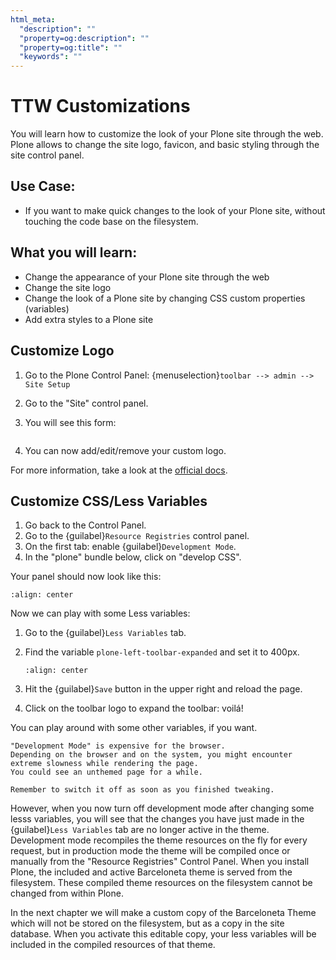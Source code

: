 ```yaml
---
html_meta:
  "description": ""
  "property=og:description": ""
  "property=og:title": ""
  "keywords": ""
---
```


# TTW Customizations

You will learn how to customize the look of your Plone site through the web. Plone allows to change the site logo, favicon, and basic styling through the site control panel.


## Use Case:

- If you want to make quick changes to the look of your Plone site, without touching the code base on the filesystem.

## What you will learn:

- Change the appearance of your Plone site through the web
- Change the site logo
- Change the look of a Plone site by changing CSS custom properties (variables)
- Add extra styles to a Plone site

## Customize Logo

1. Go to the Plone Control Panel: {menuselection}`toolbar --> admin --> Site Setup`

2. Go to the "Site" control panel.

3. You will see this form:

   ```{image} ../theming/_static/change-logo-in-site-control-panel.png
   ```

4. You can now add/edit/remove your custom logo.

For more information, take a look at the [official docs](https://docs.plone.org/adapt-and-extend/change-the-logo.html).

## Customize CSS/Less Variables

1. Go back to the Control Panel.
2. Go to the {guilabel}`Resource Registries` control panel.
3. On the first tab: enable {guilabel}`Development Mode`.
4. In the "plone" bundle below, click on "develop CSS".

Your panel should now look like this:

```{image} ../theming/_static/theming-dev_mode_on.png
:align: center
```

Now we can play with some Less variables:

1. Go to the {guilabel}`Less Variables` tab.

2. Find the variable `plone-left-toolbar-expanded` and set it to 400px.

   ```{image} ../theming/_static/theming-less_var_hack.png
   :align: center
   ```

3. Hit the {guilabel}`Save` button in the upper right and reload the page.

4. Click on the toolbar logo to expand the toolbar: voilá!

You can play around with some other variables, if you want.

```{Warning}
"Development Mode" is expensive for the browser.
Depending on the browser and on the system, you might encounter extreme slowness while rendering the page.
You could see an unthemed page for a while.

Remember to switch it off as soon as you finished tweaking.
```

However, when you now turn off development mode after changing some lesss variables, you will see that the
changes you have just made in the {guilabel}`Less Variables` tab are no longer active in the theme.
Development mode recompiles the theme resources on the fly for every request, but in production mode the
theme will be compiled once or manually from the "Resource Registries" Control Panel. When you install
Plone, the included and active Barceloneta theme is served from the filesystem. These compiled theme
resources on the filesystem cannot be changed from within Plone.

In the next chapter we will make a custom copy of the Barceloneta Theme which will not be stored on the filesystem,
but as a copy in the site database. When you activate this editable copy, your less variables will be included in the
compiled resources of that theme.
